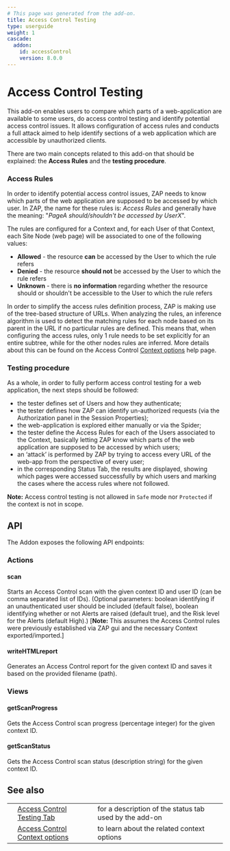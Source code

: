 ```yaml
---
# This page was generated from the add-on.
title: Access Control Testing
type: userguide
weight: 1
cascade:
  addon:
    id: accessControl
    version: 8.0.0
---
```


# Access Control Testing

This add-on enables users to compare which parts of a web-application are available to some users, do access control
testing and identify potential access control issues. It allows configuration of access rules and conducts a full
attack aimed to help identify sections of a web application which are accessible by unauthorized clients.

There are two main concepts related to this add-on that should be explained: the **Access Rules** and the **testing
procedure**.

### Access Rules

In order to identify potential access control issues, ZAP needs to know which parts of the web application are
supposed to be accessed by which user. In ZAP, the name for these rules is: *Access Rules* and generally have
the meaning: "*PageA should/shouldn't be accessed by UserX*".

The rules are configured for a Context and, for each User of that Context, each Site Node (web page) will be
associated to one of the following values:

* **Allowed** - the resource **can** be accessed by the User to which the rule refers
* **Denied** - the resource **should not** be accessed by the User to which the rule refers
* **Unknown** - there is **no information** regarding whether the resource should or shouldn't be accessible to the User to which the rule refers

In order to simplify the access rules definition process, ZAP is making use of the tree-based structure of URLs.
When analyzing the rules, an inference algorithm is used to detect the matching rules for each node based on its
parent in the URL if no particular rules are defined. This means that, when configuring the access rules, only 1
rule needs to be set explicitly for an entire subtree, while for the other nodes rules are inferred. More details
about this can be found on the Access Control [Context options](/docs/desktop/addons/access-control-testing/contextoptions/) help page.

### Testing procedure

As a whole, in order to fully perform access control testing for a web application, the next steps should be
followed:

* the tester defines set of Users and how they authenticate;
* the tester defines how ZAP can identify un-authorized requests (via the Authorization panel in the Session Properties);
* the web-application is explored either manually or via the Spider;
* the tester define the Access Rules for each of the Users associated to the Context, basically letting ZAP know which parts of the web application are supposed to be accessed by which users;
* an ‘attack’ is performed by ZAP by trying to access every URL of the web-app from the perspective of every user;
* in the corresponding Status Tab, the results are displayed, showing which pages were accessed successfully by which users and marking the cases where the access rules where not followed.

**Note:** Access control testing is not allowed in `Safe` mode nor `Protected` if the context is not in scope.

## API

The Addon exposes the following API endpoints:

### Actions

#### scan

Starts an Access Control scan with the given context ID and user ID (can be comma separated list of IDs). (Optional parameters: boolean identifying if an unauthenticated user should be included (default false), boolean identifying whether or not Alerts are raised (default true), and the Risk level for the Alerts (default High).) \[**Note:** This assumes the Access Control rules were previously established via ZAP gui and the necessary Context exported/imported.\]

#### writeHTMLreport

Generates an Access Control report for the given context ID and saves it based on the provided filename (path).

### Views

#### getScanProgress

Gets the Access Control scan progress (percentage integer) for the given context ID.

#### getScanStatus

Gets the Access Control scan status (description string) for the given context ID.

## See also

|   |                                                                                               |                                                        |
|---|-----------------------------------------------------------------------------------------------|--------------------------------------------------------|
|   | [Access Control Testing Tab](/docs/desktop/addons/access-control-testing/tab/)                | for a description of the status tab used by the add-on |
|   | [Access Control Context options](/docs/desktop/addons/access-control-testing/contextoptions/) | to learn about the related context options             |
